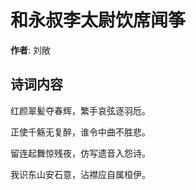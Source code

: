 # 和永叔李太尉饮席闻筝

**作者**: 刘敞

## 诗词内容

红颜翠髪夺春辉，繁手哀弦逐羽卮。

正使千觞无复醉，谁令中曲不胜悲。

留连起舞惊残夜，仿写遗音入怨诗。

我识东山安石意，沾襟应自属桓伊。

